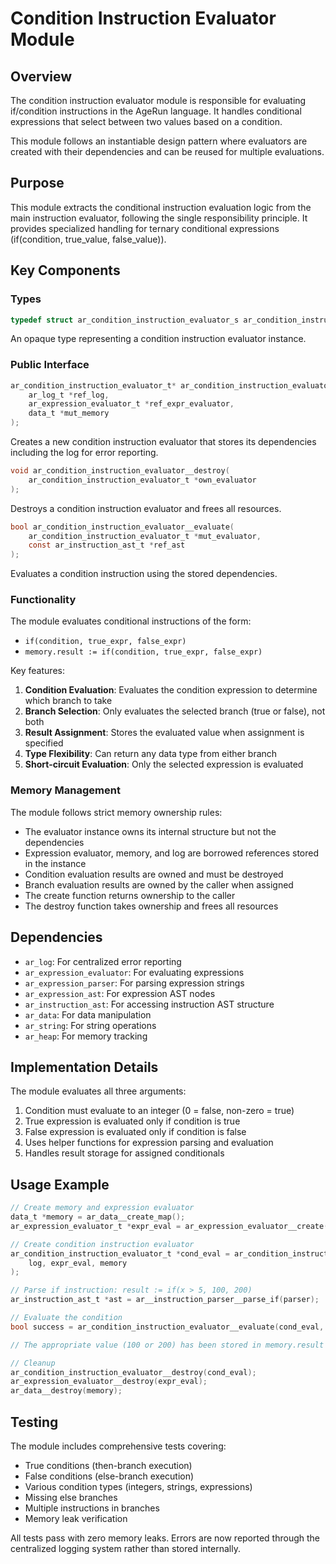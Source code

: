 # Condition Instruction Evaluator Module

## Overview

The condition instruction evaluator module is responsible for evaluating if/condition instructions in the AgeRun language. It handles conditional expressions that select between two values based on a condition.

This module follows an instantiable design pattern where evaluators are created with their dependencies and can be reused for multiple evaluations.

## Purpose

This module extracts the conditional instruction evaluation logic from the main instruction evaluator, following the single responsibility principle. It provides specialized handling for ternary conditional expressions (if(condition, true_value, false_value)).

## Key Components

### Types

```c
typedef struct ar_condition_instruction_evaluator_s ar_condition_instruction_evaluator_t;
```

An opaque type representing a condition instruction evaluator instance.

### Public Interface

```c
ar_condition_instruction_evaluator_t* ar_condition_instruction_evaluator__create(
    ar_log_t *ref_log,
    ar_expression_evaluator_t *ref_expr_evaluator,
    data_t *mut_memory
);
```
Creates a new condition instruction evaluator that stores its dependencies including the log for error reporting.

```c
void ar_condition_instruction_evaluator__destroy(
    ar_condition_instruction_evaluator_t *own_evaluator
);
```
Destroys a condition instruction evaluator and frees all resources.

```c
bool ar_condition_instruction_evaluator__evaluate(
    ar_condition_instruction_evaluator_t *mut_evaluator,
    const ar_instruction_ast_t *ref_ast
);
```
Evaluates a condition instruction using the stored dependencies.

### Functionality

The module evaluates conditional instructions of the form:
- `if(condition, true_expr, false_expr)`
- `memory.result := if(condition, true_expr, false_expr)`

Key features:
1. **Condition Evaluation**: Evaluates the condition expression to determine which branch to take
2. **Branch Selection**: Only evaluates the selected branch (true or false), not both
3. **Result Assignment**: Stores the evaluated value when assignment is specified
4. **Type Flexibility**: Can return any data type from either branch
5. **Short-circuit Evaluation**: Only the selected expression is evaluated

### Memory Management

The module follows strict memory ownership rules:
- The evaluator instance owns its internal structure but not the dependencies
- Expression evaluator, memory, and log are borrowed references stored in the instance
- Condition evaluation results are owned and must be destroyed
- Branch evaluation results are owned by the caller when assigned
- The create function returns ownership to the caller
- The destroy function takes ownership and frees all resources

## Dependencies

- `ar_log`: For centralized error reporting
- `ar_expression_evaluator`: For evaluating expressions
- `ar_expression_parser`: For parsing expression strings
- `ar_expression_ast`: For expression AST nodes
- `ar_instruction_ast`: For accessing instruction AST structure
- `ar_data`: For data manipulation
- `ar_string`: For string operations
- `ar_heap`: For memory tracking

## Implementation Details

The module evaluates all three arguments:
1. Condition must evaluate to an integer (0 = false, non-zero = true)
2. True expression is evaluated only if condition is true
3. False expression is evaluated only if condition is false
4. Uses helper functions for expression parsing and evaluation
5. Handles result storage for assigned conditionals

## Usage Example

```c
// Create memory and expression evaluator
data_t *memory = ar_data__create_map();
ar_expression_evaluator_t *expr_eval = ar_expression_evaluator__create(memory, NULL);

// Create condition instruction evaluator
ar_condition_instruction_evaluator_t *cond_eval = ar_condition_instruction_evaluator__create(
    log, expr_eval, memory
);

// Parse if instruction: result := if(x > 5, 100, 200)
ar_instruction_ast_t *ast = ar__instruction_parser__parse_if(parser);

// Evaluate the condition
bool success = ar_condition_instruction_evaluator__evaluate(cond_eval, ast);

// The appropriate value (100 or 200) has been stored in memory.result

// Cleanup
ar_condition_instruction_evaluator__destroy(cond_eval);
ar_expression_evaluator__destroy(expr_eval);
ar_data__destroy(memory);
```

## Testing

The module includes comprehensive tests covering:
- True conditions (then-branch execution)
- False conditions (else-branch execution)
- Various condition types (integers, strings, expressions)
- Missing else branches
- Multiple instructions in branches
- Memory leak verification

All tests pass with zero memory leaks. Errors are now reported through the centralized logging system rather than stored internally.